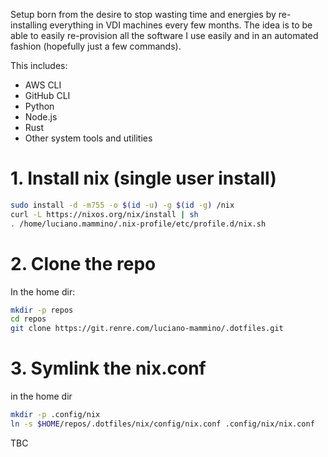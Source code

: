 Setup born from the desire to stop wasting time and energies by re-installing everything in VDI machines every few months. The idea is to be able to easily re-provision all the software I use easily and in an automated fashion (hopefully just a few commands).

This includes:

- AWS CLI
- GitHub CLI
- Python
- Node.js
- Rust
- Other system tools and utilities


# 1. Install nix (single user install)

```bash
sudo install -d -m755 -o $(id -u) -g $(id -g) /nix
curl -L https://nixos.org/nix/install | sh
. /home/luciano.mammino/.nix-profile/etc/profile.d/nix.sh
```

# 2. Clone the repo

In the home dir:

```bash
mkdir -p repos
cd repos
git clone https://git.renre.com/luciano-mammino/.dotfiles.git
```

# 3. Symlink the nix.conf

in the home dir

```bash
mkdir -p .config/nix
ln -s $HOME/repos/.dotfiles/nix/config/nix.conf .config/nix/nix.conf
```

TBC